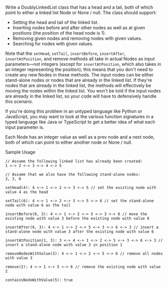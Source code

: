 Write a DoublyLinkedList class that has a head and a tail, both of which point to either a linked list Node or None / null. The class should support:

- Setting the head and tail of the linked list.
- Inserting nodes before and after other nodes as well as at given positions (the position of the head node is 1).
- Removing given nodes and removing nodes with given values.
- Searching for nodes with given values.

Note that the `setHead`, `setTail`, `insertBefore`, `insertAfter`, `insertAtPosition`, and remove methods all take in actual Nodes as input parameters—not integers (except for `insertAtPosition`, which also takes in an integer representing the position); this means that you don't need to create any new Nodes in these methods. The input nodes can be either stand-alone nodes or nodes that are already in the linked list. If they're nodes that are already in the linked list, the methods will effectively be moving the nodes within the linked list. You won't be told if the input nodes are already in the linked list, so your code will have to defensively handle this scenario.

If you're doing this problem in an untyped language like Python or JavaScript, you may want to look at the various function signatures in a typed language like Java or TypeScript to get a better idea of what each input parameter is.

Each Node has an integer value as well as a prev node and a next node, both of which can point to either another node or None / null.

Sample Usage

```
// Assume the following linked list has already been created:
1 <-> 2 <-> 3 <-> 4 <-> 5

// Assume that we also have the following stand-alone nodes:
3, 3, 6

setHead(4): 4 <-> 1 <-> 2 <-> 3 <-> 5 // set the existing node with value 4 as the head

setTail(6): 4 <-> 1 <-> 2 <-> 3 <-> 5 <-> 6 // set the stand-alone node with value 6 as the tail

insertBefore(6, 3): 4 <-> 1 <-> 2 <-> 5 <-> 3 <-> 6 // move the existing node with value 3 before the existing node with value 6

insertAfter(6, 3): 4 <-> 1 <-> 2 <-> 5 <-> 3 <-> 6 <-> 3 // insert a stand-alone node with value 3 after the existing node with value 6

insertAtPosition(1, 3): 3 <-> 4 <-> 1 <-> 2 <-> 5 <-> 3 <-> 6 <-> 3 // insert a stand-alone node with value 3 in position 1

removeNodesWithValue(3): 4 <-> 1 <-> 2 <-> 5 <-> 6 // remove all nodes with value 3

remove(2): 4 <-> 1 <-> 5 <-> 6 // remove the existing node with value 2

containsNodeWithValue(5): true

```
